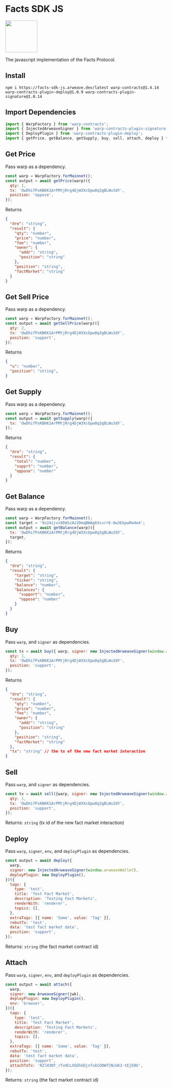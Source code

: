 # Facts SDK JS

<img src="https://oqfrmvvkx6kfvhswy45wpmpppwjwd6seafaaehb2tmb47i2bgpgq.arweave.net/dAsWVqq_lFqeVsc7Z7HvfZNh-kQBQAIcOpsDz6NBM80"  width="100">

The javascript implementation of the Facts Protocol.

## Install

`npm i https://facts-sdk-js.arweave.dev/latest warp-contracts@1.4.14 warp-contracts-plugin-deploy@1.0.9 warp-contracts-plugin-signature@1.0.14`

## Import Dependencies

```js
import { WarpFactory } from 'warp-contracts';
import { InjectedArweaveSigner } from 'warp-contracts-plugin-signature';
import { DeployPlugin } from 'warp-contracts-plugin-deploy';
import { getPrice, getBalance, getSupply, buy, sell, attach, deploy } from '@facts-kit/facts-sdk-v2';
```

## Get Price

Pass warp as a dependency.

```js
const warp = WarpFactory.forMainnet();
const output = await getPrice(warp)({
  qty: 1,
  tx: 'OwDhifPxKBKK1ArPMtjRrg4DjW3XcOpw0q3gBLWu3dY',
  position: 'oppose',
});
```

Returns

```json
{
  "dre": "string",
  "result": {
    "qty": "number",
    "price": "number",
    "fee": "number",
    "owner": {
      "addr": "string",
      "position": "string"
    },
    "position": "string",
    "factMarket": "string"
  }
}
```
## Get Sell Price

Pass warp as a dependency.

```js
const warp = WarpFactory.forMainnet();
const output = await getSellPrice(warp)({
  qty: 2,
  tx: 'OwDhifPxKBKK1ArPMtjRrg4DjW3XcOpw0q3gBLWu3dY',
  position: 'support',
});
```

Returns

```json
{
  "u": "number",
  "position": "string",
}
```
## Get Supply

Pass warp as a dependency.

```js
const warp = WarpFactory.forMainnet();
const output = await getSupply(warp)({
  tx: 'OwDhifPxKBKK1ArPMtjRrg4DjW3XcOpw0q3gBLWu3dY',
});
```

Returns

```json
{
  "dre": "string",
  "result": {
    "total": "number",
    "supprt": "number",
    "oppose": "number"
  }
}
```

## Get Balance

Pass warp as a dependency.

```js
const warp = WarpFactory.forMainnet();
const target = '9x24zjvs9DA5zAz2DmqBWAg6XcxrrE-8w3EkpwRm4e4';
const output = await getBalance(warp)({
  tx: 'OwDhifPxKBKK1ArPMtjRrg4DjW3XcOpw0q3gBLWu3dY',
  target,
});
```

Returns

```json
{
  "dre": "string",
  "result": {
    "target": "string",
    "ticker": "string",
    "balance": "number",
    "balances": {
      "support": "number",
      "oppose": "number"
    }
  }
}
```

## Buy

Pass `warp`, and `signer` as dependencies.

```js
const tx = await buy({ warp, signer: new InjectedArweaveSigner(window.arweaveWallet) })({
  qty: 1,
  tx: 'OwDhifPxKBKK1ArPMtjRrg4DjW3XcOpw0q3gBLWu3dY',
  position: 'support',
});
```

Returns

```json
{
  "dre": "string",
  "result": {
    "qty": "number",
    "price": "number",
    "fee": "number",
    "owner": {
      "addr": "string",
      "position": "string"
    },
    "position": "string",
    "factMarket": "string"
  },
  "tx": "string" // the tx of the new fact market interaction
}
```

## Sell

Pass `warp`, and `signer` as dependencies.

```js
const tx = await sell({warp, signer: new InjectedArweaveSigner(window.arweaveWallet) })({
  qty: 1,
  tx: 'OwDhifPxKBKK1ArPMtjRrg4DjW3XcOpw0q3gBLWu3dY',
  position: 'support',
});
```

Returns: `string` (tx id of the new fact market interaction)

## Deploy

Pass `warp`, `signer`, `env`, and `deployPlugin` as dependencies.

```js
const output = await deploy({
  warp,
  signer: new InjectedArweaveSigner(window.arweaveWallet),
  deployPlugin: new DeployPlugin(),
})({
  tags: {
    type: 'test',
    title: 'Test Fact Market',
    description: 'Testing Fact Markets',
    renderWith: 'renderer',
    topics: [],
  },
  extraTags: [{ name: 'Some', value: 'Tag' }],
  rebutTx: 'test',
  data: 'test fact market data',
  position: 'support',
});
```

Returns: `string` (the fact market contract id)

## Attach

Pass `warp`, `signer`, `env`, and `deployPlugin` as dependencies.

```js
const output = await attach({
  warp,
  signer: new ArweaveSigner(jwk),
  deployPlugin: new DeployPlugin(),
  env: 'browser',
})({
  tags: {
    type: 'test',
    title: 'Test Fact Market',
    description: 'Testing Fact Markets',
    renderWith: 'renderer',
    topics: [],
  },
  extraTags: [{ name: 'Some', value: 'Tag' }],
  rebutTx: 'test',
  data: 'test fact market data',
  position: 'support',
  attachToTx: 'RZlH3NT_rTu9CLXGGhGDjnfxbCOOWfCNcGK3-tEjE0U',
});
```

Returns: `string` (the fact market contract id)
